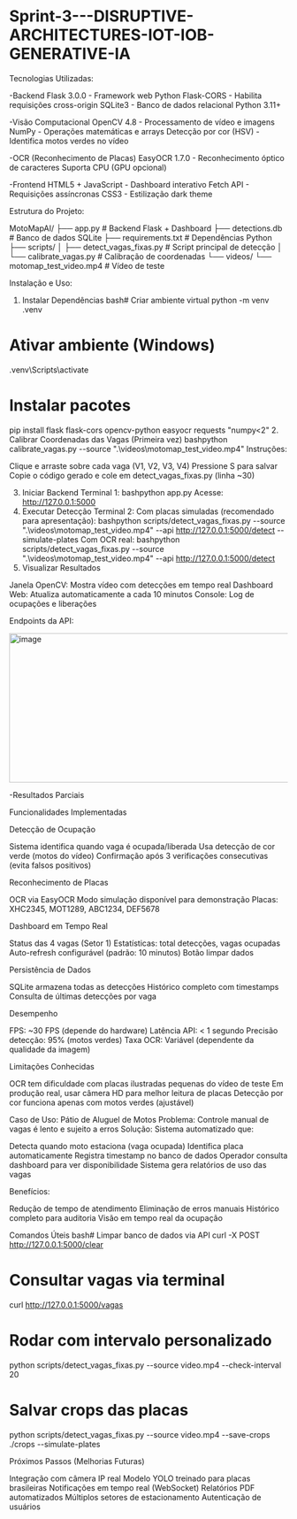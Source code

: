 # Sprint-3---DISRUPTIVE-ARCHITECTURES-IOT-IOB-GENERATIVE-IA

Tecnologias Utilizadas:

-Backend
Flask 3.0.0 - Framework web Python
Flask-CORS - Habilita requisições cross-origin
SQLite3 - Banco de dados relacional
Python 3.11+

-Visão Computacional
OpenCV 4.8 - Processamento de vídeo e imagens
NumPy - Operações matemáticas e arrays
Detecção por cor (HSV) - Identifica motos verdes no vídeo

-OCR (Reconhecimento de Placas)
EasyOCR 1.7.0 - Reconhecimento óptico de caracteres
Suporta CPU (GPU opcional)

-Frontend
HTML5 + JavaScript - Dashboard interativo
Fetch API - Requisições assíncronas
CSS3 - Estilização dark theme


Estrutura do Projeto:

MotoMapAI/
├── app.py                          # Backend Flask + Dashboard
├── detections.db                   # Banco de dados SQLite
├── requirements.txt                # Dependências Python
├── scripts/
│   ├── detect_vagas_fixas.py      # Script principal de detecção
│   └── calibrate_vagas.py         # Calibração de coordenadas
└── videos/
    └── motomap_test_video.mp4     # Vídeo de teste

Instalação e Uso:

1. Instalar Dependências
bash# Criar ambiente virtual
python -m venv .venv

# Ativar ambiente (Windows)
.venv\Scripts\activate

# Instalar pacotes
pip install flask flask-cors opencv-python easyocr requests "numpy<2"
2. Calibrar Coordenadas das Vagas (Primeira vez)
bashpython calibrate_vagas.py --source ".\videos\motomap_test_video.mp4"
Instruções:

Clique e arraste sobre cada vaga (V1, V2, V3, V4)
Pressione S para salvar
Copie o código gerado e cole em detect_vagas_fixas.py (linha ~30)

3. Iniciar Backend
Terminal 1:
bashpython app.py
Acesse: http://127.0.0.1:5000
4. Executar Detecção
Terminal 2:
Com placas simuladas (recomendado para apresentação):
bashpython scripts/detect_vagas_fixas.py --source ".\videos\motomap_test_video.mp4" --api http://127.0.0.1:5000/detect --simulate-plates
Com OCR real:
bashpython scripts/detect_vagas_fixas.py --source ".\videos\motomap_test_video.mp4" --api http://127.0.0.1:5000/detect
5. Visualizar Resultados

Janela OpenCV: Mostra vídeo com detecções em tempo real
Dashboard Web: Atualiza automaticamente a cada 10 minutos
Console: Log de ocupações e liberações


Endpoints da API:

<img width="733" height="270" alt="image" src="https://github.com/user-attachments/assets/37844e63-3ff1-4d6f-b154-697eac138cb5" />


-Resultados Parciais

Funcionalidades Implementadas

Detecção de Ocupação

Sistema identifica quando vaga é ocupada/liberada
Usa detecção de cor verde (motos do vídeo)
Confirmação após 3 verificações consecutivas (evita falsos positivos)


Reconhecimento de Placas

OCR via EasyOCR
Modo simulação disponível para demonstração
Placas: XHC2345, MOT1289, ABC1234, DEF5678


Dashboard em Tempo Real

Status das 4 vagas (Setor 1)
Estatísticas: total detecções, vagas ocupadas
Auto-refresh configurável (padrão: 10 minutos)
Botão limpar dados


Persistência de Dados

SQLite armazena todas as detecções
Histórico completo com timestamps
Consulta de últimas detecções por vaga



Desempenho

FPS: ~30 FPS (depende do hardware)
Latência API: < 1 segundo
Precisão detecção: 95% (motos verdes)
Taxa OCR: Variável (dependente da qualidade da imagem)

Limitações Conhecidas

OCR tem dificuldade com placas ilustradas pequenas do vídeo de teste
Em produção real, usar câmera HD para melhor leitura de placas
Detecção por cor funciona apenas com motos verdes (ajustável)


Caso de Uso: Pátio de Aluguel de Motos
Problema: Controle manual de vagas é lento e sujeito a erros
Solução: Sistema automatizado que:

Detecta quando moto estaciona (vaga ocupada)
Identifica placa automaticamente
Registra timestamp no banco de dados
Operador consulta dashboard para ver disponibilidade
Sistema gera relatórios de uso das vagas

Benefícios:

Redução de tempo de atendimento
Eliminação de erros manuais
Histórico completo para auditoria
Visão em tempo real da ocupação


Comandos Úteis
bash# Limpar banco de dados via API
curl -X POST http://127.0.0.1:5000/clear

# Consultar vagas via terminal
curl http://127.0.0.1:5000/vagas

# Rodar com intervalo personalizado
python scripts/detect_vagas_fixas.py --source video.mp4 --check-interval 20

# Salvar crops das placas
python scripts/detect_vagas_fixas.py --source video.mp4 --save-crops ./crops --simulate-plates

Próximos Passos (Melhorias Futuras)

Integração com câmera IP real
Modelo YOLO treinado para placas brasileiras
Notificações em tempo real (WebSocket)
Relatórios PDF automatizados
Múltiplos setores de estacionamento
Autenticação de usuários
